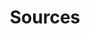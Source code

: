 ---
title: "Sources"
permalink: /sources/
layout: category
toc_sticky: true
toc_ads: true
classes: wide
---